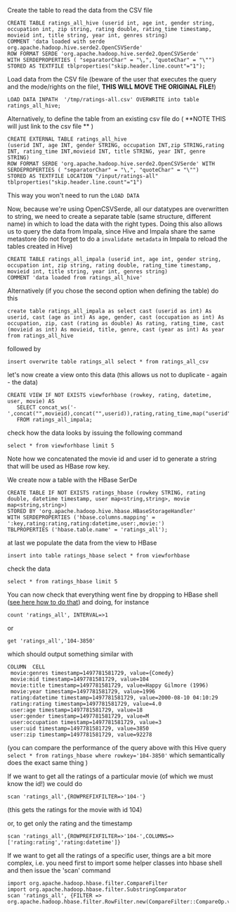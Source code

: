 
Create the table to read the data from the CSV file

```
CREATE TABLE ratings_all_hive (userid int, age int, gender string, occupation int, zip string, rating double, rating_time timestamp, movieid int, title string, year int, genres string) 
COMMENT 'data loaded with serde org.apache.hadoop.hive.serde2.OpenCSVSerde' 
ROW FORMAT SERDE 'org.apache.hadoop.hive.serde2.OpenCSVSerde' 
WITH SERDEPROPERTIES ( "separatorChar" = "\,", "quoteChar" = "\"") 
STORED AS TEXTFILE tblproperties("skip.header.line.count"="1");
```

Load data from the CSV file (beware of the user that executes the query and the mode/rights on the file!, **THIS WILL MOVE THE ORIGINAL FILE!**)

```
LOAD DATA INPATH  '/tmp/ratings-all.csv' OVERWRITE into table ratings_all_hive;
```

Alternatively, to define the table from an existing csv file do ( **NOTE THIS will just link to the csv file ** )

```
CREATE EXTERNAL TABLE ratings_all_hive 
(userid INT, age INT, gender STRING, occupation INT,zip STRING,rating INT, rating_time INT,movieid INT, title STRING, year INT, genre STRING) 
ROW FORMAT SERDE 'org.apache.hadoop.hive.serde2.OpenCSVSerde' WITH SERDEPROPERTIES ( "separatorChar" = "\,", "quoteChar" = "\"")
STORED AS TEXTFILE LOCATION "/input/ratings-all" tblproperties("skip.header.line.count"="1")
```
This way you won't need to run the ```LOAD DATA```


Now, because we're using OpenCSVSerde, all our datatypes are overwritten to string, we need to create a separate table (same structure, different name) in which to load the data with the right types. Doing this also allows us to query the data from Impala, since Hive and Impala share the same metastore (do not forget to do a `invalidate metadata` in Impala to reload the tables created in Hive)

```
CREATE TABLE ratings_all_impala (userid int, age int, gender string, occupation int, zip string, rating double, rating_time timestamp, movieid int, title string, year int, genres string) 
COMMENT 'data loaded from ratings_all_hive' 
```

Alternatively (if you chose the second option when defining the table) do this
```
create table ratings_all_impala as select cast (userid as int) As userid, cast (age as int) As age, gender, cast (occupation as int) As occupation, zip, cast (rating as double) As rating, rating_time, cast (movieid as int) As movieid, title, genre, cast (year as int) As year from ratings_all_hive 
```



followed by 

```
insert overwrite table ratings_all select * from ratings_all_csv
```

let's now create a view onto this data (this allows us not to duplicate - again - the data)

```
CREATE VIEW IF NOT EXISTS viewforhbase (rowkey, rating, datetime, user, movie) AS
   SELECT concat_ws('-',concat("",movieid),concat("",userid)),rating,rating_time,map("userid",userid,"age",age,"zip",zip,"occupation",occupation,"gender",gender),map("movieid",movieid,"title",title,"year",year,"genre",genre)
   FROM ratings_all_impala;
```

check how the data looks by issuing the following command
```
select * from viewforhbase limit 5
```

Note how we concatenated the movie id and user id to generate a string that will be used as HBase row key.

We create now a table with the HBase SerDe

```
CREATE TABLE IF NOT EXISTS ratings_hbase (rowkey STRING, rating double, datetime timestamp, user map<string,string>, movie map<string,string>)
STORED BY 'org.apache.hadoop.hive.hbase.HBaseStorageHandler'
WITH SERDEPROPERTIES ('hbase.columns.mapping' = ':key,rating:rating,rating:datetime,user:,movie:')
TBLPROPERTIES ('hbase.table.name' = 'ratings_all');
```

at last we populate the data from the view to HBase

```
insert into table ratings_hbase select * from viewforhbase
```

check the data
```
select * from ratings_hbase limit 5
```

You can now check that everything went fine by dropping to HBase shell ([see here how to do that](https://github.com/academyofdata/clusterdock/blob/master/cheatsheet.md#hbase)) and doing, for instance 

```
count 'ratings_all', INTERVAL=>1
```

or

```
get 'ratings_all','104-3850'
```

which should output something similar with

```
COLUMN  CELL
 movie:genres timestamp=1497781581729, value={Comedy}
 movie:mid timestamp=1497781581729, value=104
 movie:title timestamp=1497781581729, value=Happy Gilmore (1996)
 movie:year timestamp=1497781581729, value=1996
 rating:datetime timestamp=1497781581729, value=2000-08-10 04:10:29
 rating:rating timestamp=1497781581729, value=4.0
 user:age timestamp=1497781581729, value=18
 user:gender timestamp=1497781581729, value=M
 user:occupation timestamp=1497781581729, value=3
 user:uid timestamp=1497781581729, value=3850
 user:zip timestamp=1497781581729, value=92278
 ```
 
 (you can compare the performance of the query above with this Hive query ```select * from ratings_hbase where rowkey='104-3850'``` which semantically does the exact same thing )
 
 If we want to get all the ratings of a particular movie (of which we must know the id!) we could do
 
 ```
 scan 'ratings_all',{ROWPREFIXFILTER=>'104-'}
 ```
 
 (this gets the ratings for the movie with id 104)
 
 or, to get only the rating and the timestamp
 
 ```
 scan 'ratings_all',{ROWPREFIXFILTER=>'104-',COLUMNS=>['rating:rating','rating:datetime']}
 ```

If we want to get all the ratings of a specific user, things are a bit more complex, i.e. you need first to import some helper classes into hbase shell and then issue the 'scan' command

```
import org.apache.hadoop.hbase.filter.CompareFilter
import org.apache.hadoop.hbase.filter.SubstringComparator
scan 'ratings_all', {FILTER => org.apache.hadoop.hbase.filter.RowFilter.new(CompareFilter::CompareOp.valueOf('EQUAL'),SubstringComparator.new("-3850"))}
```
